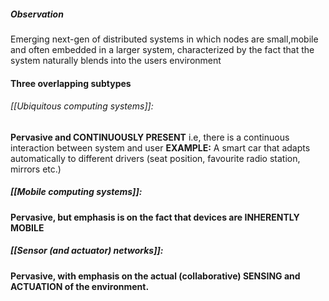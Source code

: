 ##### Observation
Emerging next-gen of distributed systems in which nodes are small,mobile and often embedded in a larger system, characterized by the fact that the system naturally blends into the users environment
#### Three overlapping subtypes
###### [[Ubiquitous computing systems]]:
**Pervasive and CONTINUOUSLY PRESENT**
i.e, there is a continuous interaction between system and user
**EXAMPLE:** A smart car that adapts automatically to different drivers (seat position, favourite radio station, mirrors etc.)
##### [[Mobile computing systems]]:
**Pervasive, but emphasis is on the fact that devices are INHERENTLY MOBILE**

##### [[Sensor (and actuator) networks]]:
**Pervasive, with emphasis on the actual (collaborative) SENSING and ACTUATION of the environment.**
